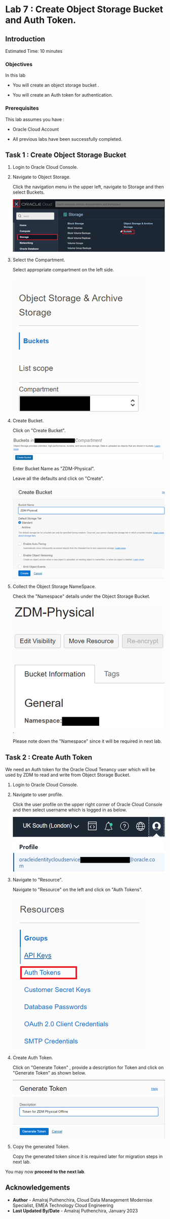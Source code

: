 # Lab 7 : Create Object Storage Bucket and Auth Token.

## Introduction

Estimated Time: 10 minutes

### Objectives

In this lab

* You will create an object storage bucket .

* You will create an Auth token for authentication.

### Prerequisites

This lab assumes you have :

* Oracle Cloud Account

* All previous labs have been successfully completed.

## Task 1 : Create Object Storage Bucket

1. Login to Oracle Cloud Console.

2. Navigate to Object Storage.

   Click the navigation menu in the upper left, navigate to Storage and then select Buckets.

   ![Image showing navigation to object storage bucket](./images/navigation_to_oss.png)

3. Select the Compartment.

   Select appropriate compartment on the left side.

   ![compartment selected](./images/bucket_compartment.png)

4. Create Bucket.

   Click on "Create Bucket".

   ![Image showing create bucket option](./images/create_bucket.png)

   Enter Bucket Name as "ZDM-Physical".

   Leave all the defaults and click on "Create".

   ![Image showing bucket name and create option](./images/create_bucket_final.png)

5. Collect the Object Storage NameSpace.

   Check the "Namespace" details under the Object Storage Bucket.

   ![Image showing object storage namespace](./images/namespace.png).

   Please note down the "Namespace" since it will be required in next lab.

## Task 2 : Create Auth Token

We need an Auth token for the Oracle Cloud Tenancy user which will be used by ZDM to read and write from Object Storage Bucket.

1. Login to Oracle Cloud Console.
   
2. Navigate to user profile.

   Click the user profile on the upper right corner of Oracle Cloud Console and then select username which is logged in as below.

   ![Image showing navigation to user profile](./images/user_profile.png)

3. Navigate to "Resource".

   Navigate to "Resource" on the left and click on "Auth Tokens".

   ![Image showing Auth Token under resources](./images/resources_auth_token.png)

4. Create Auth Token.

   Click on "Generate Token" , provide a description for Token and click on "Generate Token" as shown below.

   ![Image showing description for auth token](./images/authtoken_description.png)

5. Copy the generated Token.

   Copy the generated token since it is required later for migration steps in next lab.

You may now **proceed to the next lab**.

## Acknowledgements
* **Author** - Amalraj Puthenchira, Cloud Data Management Modernise Specialist, EMEA Technology Cloud Engineering
* **Last Updated By/Date** - Amalraj Puthenchira, January 2023



